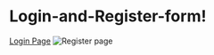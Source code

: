 # Login-and-Register-form!
[Login Page](https://user-images.githubusercontent.com/31654130/227937593-fab1cc36-e59e-4c4c-93b7-af90bbadc922.png)
![Register page](https://user-images.githubusercontent.com/31654130/227937621-ebbe3aa5-ad33-4b87-ba1b-4cfd0372a268.png)
